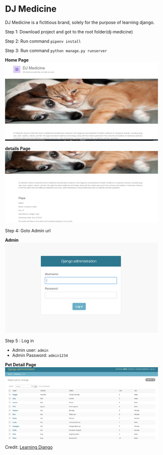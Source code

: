 # DJ Medicine
 DJ Medicine is a fictitious brand, solely for the purpose of learning django.
 
 Step 1: Download project and got to the root folder(dj-medicine)
 
 Step 2: Run command `pipenv install`
 
 Step 3: Run command `python manage.py runserver`
 
 **Home Page**
 ![home page](screenshot/1.PNG)

 **details Page**
 ![ page](screenshot/2.PNG)

Step 4: Goto Admin url

 **Admin**
 ![ page](screenshot/3.PNG)
 
 Step 5 : Log in
 
 - Admin user: `admin`
 - Admin Password: `admin1234`
 
  **Pet Detail Page**
 ![home page](screenshot/4.PNG)


Credit: [Learning Django](https://www.linkedin.com/learning/learning-django/welcome)
